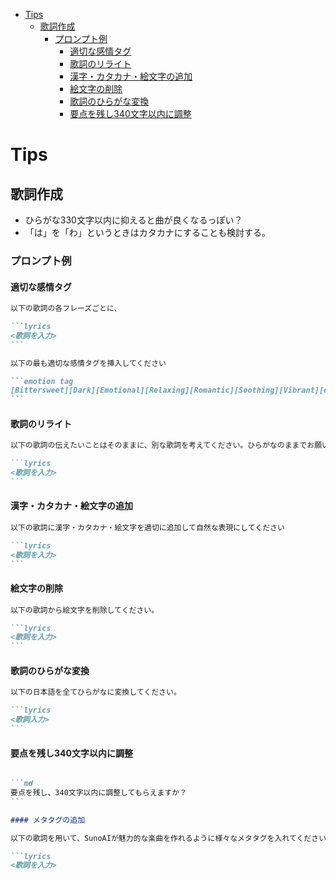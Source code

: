 - [Tips](#tips)
  - [歌詞作成](#歌詞作成)
    - [プロンプト例](#プロンプト例)
      - [適切な感情タグ](#適切な感情タグ)
      - [歌詞のリライト](#歌詞のリライト)
      - [漢字・カタカナ・絵文字の追加](#漢字カタカナ絵文字の追加)
      - [絵文字の削除](#絵文字の削除)
      - [歌詞のひらがな変換](#歌詞のひらがな変換)
      - [要点を残し340文字以内に調整](#要点を残し340文字以内に調整)


# Tips

## 歌詞作成

- ひらがな330文字以内に抑えると曲が良くなるっぽい？
- 「は」を「わ」というときはカタカナにすることも検討する。


### プロンプト例

#### 適切な感情タグ

````md
以下の歌詞の各フレーズごとに、

```lyrics
<歌詞を入力>
```

以下の最も適切な感情タグを挿入してください

```emotion tag
[Bittersweet][Dark][Emotional][Relaxing][Romantic][Soothing][Vibrant][eerie][Ambiguous][Angry][Brooding][Calm][Celebratory][Comforting][Dirty][Dream][Dreamy][Energetic][Epic][Ethereal][Exhilarating][Festive][Frantic][Fun][Hopeful][Intense][Jovial][Joyful][Lighthearted][singing][Melancholy][Melodramatic][Mysterious][Mystical][Nostalgic][Optimistic][Passionate][Pessimistic][Playful][Progressive][Reflective][Regal][Regret][Sentimental][Somber][Tense][Triumphant][Uplifting][Whimsical]
```
````

#### 歌詞のリライト

````md
以下の歌詞の伝えたいことはそのままに、別な歌詞を考えてください。ひらがなのままでお願いします。

```lyrics
<歌詞を入力>
```
````

#### 漢字・カタカナ・絵文字の追加

````md
以下の歌詞に漢字・カタカナ・絵文字を適切に追加して自然な表現にしてください

```lyrics
<歌詞を入力>
```
````

#### 絵文字の削除

````md
以下の歌詞から絵文字を削除してください。

```lyrics
<歌詞を入力>
```
````

#### 歌詞のひらがな変換

````md
以下の日本語を全てひらがなに変換してください。

```lyrics
<歌詞入力>
```
````

#### 要点を残し340文字以内に調整

````md

```md
要点を残し、340文字以内に調整してもらえますか？
```

#### メタタグの追加

````
```md
以下の歌詞を用いて、SunoAIが魅力的な楽曲を作れるように様々なメタタグを入れてください。

```lyrics
<歌詞を入力>
```
````

